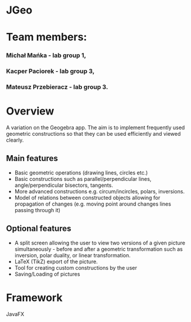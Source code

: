 # JGeo
# Team members:
### Michał Mańka - lab group 1,
### Kacper Paciorek - lab group 3,
### Mateusz Przebieracz - lab group 3.
# Overview
A variation on the Geogebra app. 
The aim is to implement frequently used geometric constructions so that they can be used efficiently and viewed clearly.
## Main features
- Basic geometric operations (drawing lines, circles etc.)
- Basic constructions such as parallel/perpendicular lines, angle/perpendicular bisectors, tangents.
- More advanced constructions e.g. circum/incircles, polars, inversions.
- Model of relations between constructed objects allowing for propagation of changes (e.g. moving point around changes lines passing through it)
## Optional features
- A split screen allowing the user to view two versions of a given picture simultaneously - before and after a geometric transformation such as inversion, polar duality, or linear transformation.
- LaTeX (TikZ) export of the picture.
- Tool for creating custom constructions by the user
- Saving/Loading of pictures
# Framework
JavaFX
